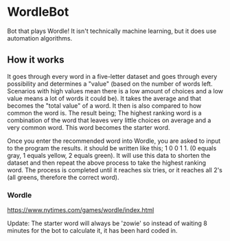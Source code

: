 # WordleBot
Bot that plays Wordle! It isn't technically machine learning, but it does use automation algorithms.

## How it works 
It goes through every word in a five-letter dataset and goes through every possibility and determines
a "value" (based on the number of words left. Scenarios with high values mean there is a low amount
of choices and a low value means a lot of words it could be). It takes the average and that becomes
the "total value" of a word. It then is also compared to how common the word is. The result being;
The highest ranking word is a combination of the word that leaves very little choices on average
and a very common word. This word becomes the starter word.

Once you enter the recommended word into Wordle, you are asked to input to the program the results.
it should be written like this; 1 0 0 1 1. (0 equals gray, 1 equals yellow, 2 equals green). It
will use this data to shorten the dataset and then repeat the above process to take the highest
ranking word. The process is completed until it reaches six tries, or it reaches all 2's (all
greens, therefore the correct word).

### Wordle
https://www.nytimes.com/games/wordle/index.html

Update:  The starter word will always be 'zowie' so instead of waiting 8 minutes for the bot
to calculate it, it has been hard coded in.
